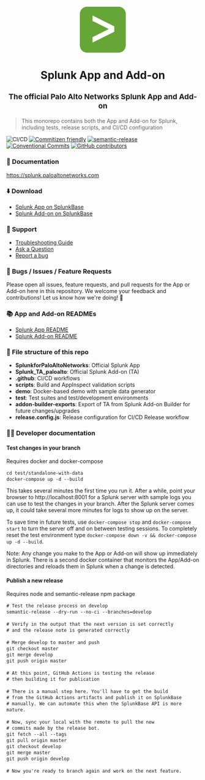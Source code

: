 <p align="center" style="color: #343a40">
  <img src=".github/splunk-logo.png" alt="Splunk" height="120">
  <h1 align="center">Splunk App and Add-on</h1>
</p>
<h3 align="center" style="font-size: 1.2rem;">The official Palo Alto Networks Splunk App and Add-on</h3>

>This monorepo contains both the App and Add-on for Splunk, including tests, release scripts, and CI/CD configuration


![CI/CD](https://github.com/PaloAltoNetworks/SplunkforPaloAltoNetworks/workflows/CI/CD/badge.svg?branch=master)
[![Commitizen friendly](https://img.shields.io/badge/commitizen-friendly-brightgreen.svg)](http://commitizen.github.io/cz-cli/)
[![semantic-release](https://img.shields.io/badge/%20%20%F0%9F%93%A6%F0%9F%9A%80-semantic--release-e10079.svg)](https://github.com/semantic-release/semantic-release)
[![Conventional Commits](https://img.shields.io/badge/Conventional%20Commits-1.0.0-yellow.svg)](https://conventionalcommits.org/)
[![GitHub
contributors](https://img.shields.io/github/contributors/PaloAltoNetworks/SplunkforPaloAltoNetworks)](https://github.com/PaloAltoNetworks/SplunkforPaloAltoNetworks/graphs/contributors/)

### 📖 Documentation

https://splunk.paloaltonetworks.com

### ⬇️ Download

- [Splunk App on SplunkBase](https://splunkbase.splunk.com/app/491)
- [Splunk Add-on on SplunkBase](https://splunkbase.splunk.com/app/2757)

### 💬 Support

- [Troubleshooting Guide](https://splunk.paloaltonetworks.com/troubleshoot.html)
- [Ask a Question](https://answers.splunk.com/answers/ask.html?appid=491)
- [Report a bug](https://github.com/PaloAltoNetworks/SplunkforPaloAltoNetworks/issues)

### 🐛 Bugs / Issues / Feature Requests

Please open all issues, feature requests, and pull requests for the App or
Add-on here in this repository. We welcome your feedback and contributions! Let
us know how we're doing! 🙏

### 📚 App and Add-on READMEs

- [Splunk App README](SplunkforPaloAltoNetworks)
- [Splunk Add-on README](Splunk_TA_paloalto)

### 📂 File structure of this repo

- **SplunkforPaloAltoNetworks**: Official Splunk App
- **Splunk_TA_paloalto**: Official Splunk Add-on (TA)
- **.github**: CI/CD workflows
- **scripts**: Build and AppInspect validation scripts
- **demo**: Docker-based demo with sample data generator
- **test**: Test suites and test/development environments
- **addon-builder-exports**: Export of TA from Splunk Add-on Builder for future changes/upgrades
- **release.config.js**: Release configuration for CI/CD Release workflow

### 👩‍💻 Developer documentation

#### Test changes in your branch

Requires docker and docker-compose

```shell
cd test/standalone-with-data
docker-compose up -d --build
```

This takes several minutes the first time you run it. After a while, point your
browser to http://localhost:8001 for a Splunk server with sample logs you can
use to test the changes in your branch. After the Splunk server comes up, it
could take several more minutes for logs to show up on the server.

To save time in future tests, use `docker-compose stop` and
`docker-compose start` to turn the server off and on between testing
sessions. To completely reset the test environment type
`docker-compose down -v && docker-compose up -d --build`.

Note: Any change you make to the App or Add-on will show up immediately in
Splunk. There is a second docker container that monitors the App/Add-on
directories and reloads them in Splunk when a change is detected.

#### Publish a new release

Requires node and semantic-release npm package

```
# Test the release process on develop
semantic-release --dry-run --no-ci --branches=develop

# Verify in the output that the next version is set correctly
# and the release note is generated correctly

# Merge develop to master and push
git checkout master
git merge develop
git push origin master

# At this point, GitHub Actions is testing the release
# then building it for publication

# There is a manual step here. You'll have to get the build
# from the GitHub Actions artifacts and publish it on SplunkBase
# manually. We can automate this when the SplunkBase API is more mature.

# Now, sync your local with the remote to pull the new
# commits made by the release bot.
git fetch --all --tags
git pull origin master
git checkout develop
git merge master
git push origin develop

# Now you're ready to branch again and work on the next feature.
```